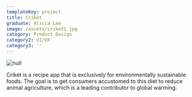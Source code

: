 ```yaml
---
templateKey: project
title: Criket
graduate: Alicia Lee
image: /assets/criket1.jpg
category: Product Design
category2: UI/UX
category3: ''
---
```

![null](/assets/criket2.jpg)

Criket is a recipe app that is exclusively for environmentally sustainable foods. The goal is to get consumers accustomed to this diet to reduce animal agriculture, which is a leading contributor to global warming.
